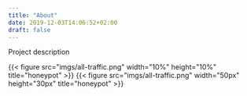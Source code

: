 ```yaml
---
title: "About"
date: 2019-12-03T14:06:52+02:00
draft: false
---
```

Project description

{{< figure src="imgs/all-traffic.png" width="10%" height="10%" title="honeypot" >}}
{{< figure src="imgs/all-traffic.png" width="50px" height="30px" title="honeypot" >}}
